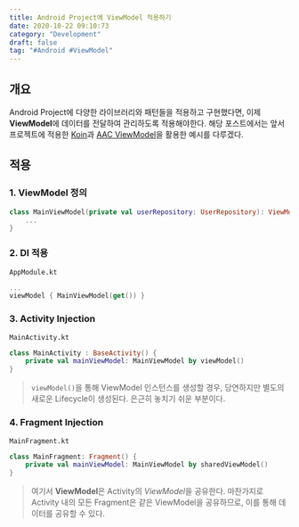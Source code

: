 ```yaml
---
title: Android Project에 ViewModel 적용하기
date: 2020-10-22 09:10:73
category: "Development"
draft: false
tag: "#Android #ViewModel"
---
```


## 개요

Android Project에 다양한 라이브러리와 패턴들을 적용하고 구현했다면, 이제 **ViewModel**에 데이터를 전달하여 관리하도록 적용해야한다. 해당 포스트에서는 앞서 프로젝트에 적용한 [Koin](https://sulfurbottom.netlify.com/Android/android-project에-koin-적용하기)과 [AAC ViewModel](https://developer.android.com/topic/libraries/architecture/viewmodel?hl=ko)을 활용한 예시를 다루겠다.

## 적용

### 1. ViewModel 정의

```kotlin
class MainViewModel(private val userRepository: UserRepository): ViewModel() {
    ...
}
```

### 2. DI 적용

`AppModule.kt`

```kotlin
...
viewModel { MainViewModel(get()) }
```

### 3. Activity Injection

`MainActivity.kt`

```kotlin
class MainActivity : BaseActivity() {
    private val mainViewModel: MainViewModel by viewModel()
}
```

> `viewModel()`을 통해 ViewModel 인스턴스를 생성할 경우, 당연하지만 별도의 새로운 Lifecycle이 생성된다. 은근히 놓치기 쉬운 부분이다.

### 4. Fragment Injection

`MainFragment.kt`

```kotlin
class MainFragment: Fragment() {
    private val mainViewModel: MainViewModel by sharedViewModel()
}
```

> 여기서 **ViewModel**은 Activity의 *ViewModel*을 공유한다. 마찬가지로 Activity 내의 모든 Fragment은 같은 ViewModel을 공유하므로, 이를 통해 데이터를 공유할 수 있다.
